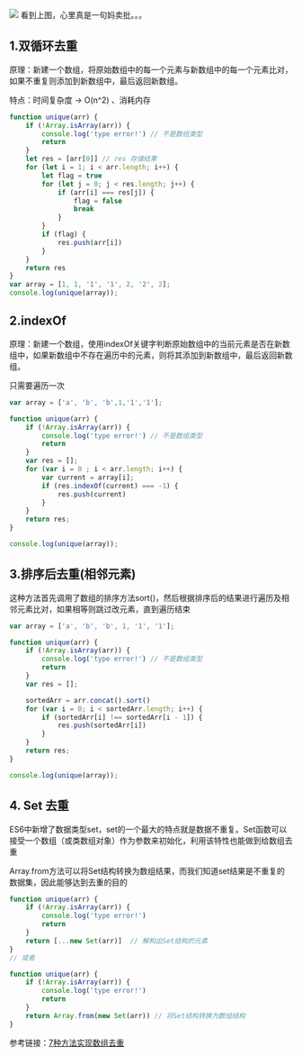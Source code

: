 ![](https://upload-images.jianshu.io/upload_images/9249356-3b85978f51df84c8.png?imageMogr2/auto-orient/strip%7CimageView2/2/w/1240)
看到上图，心里真是一句妈卖批。。。

## 1.双循环去重

原理：新建一个数组，将原始数组中的每一个元素与新数组中的每一个元素比对，如果不重复则添加到新数组中，最后返回新数组。

特点：时间复杂度 → O(n^2) 、消耗内存


```javascript
function unique(arr) {
    if (!Array.isArray(arr)) {
        console.log('type error!') // 不是数组类型
        return
    }
    let res = [arr[0]] // res 存储结果
    for (let i = 1; i < arr.length; i++) {
        let flag = true
        for (let j = 0; j < res.length; j++) {
            if (arr[i] === res[j]) {
                flag = false
                break
            }
        }
        if (flag) {
            res.push(arr[i])
        }
    }
    return res
}
var array = [1, 1, '1', '1', 2, '2', 2];
console.log(unique(array));

```

## 2.indexOf
原理：新建一个数组，使用indexOf关键字判断原始数组中的当前元素是否在新数组中，如果新数组中不存在遍历中的元素，则将其添加到新数组中，最后返回新数组。

只需要遍历一次
```javascript
var array = ['a', 'b', 'b',1,'1','1'];

function unique(arr) {
    if (!Array.isArray(arr)) {
        console.log('type error!') // 不是数组类型
        return
    }
    var res = [];
    for (var i = 0 ; i < arr.length; i++) {
        var current = array[i];
        if (res.indexOf(current) === -1) {
            res.push(current)
        }
    }
    return res;
}

console.log(unique(array));

```

## 3.排序后去重(相邻元素)

这种方法首先调用了数组的排序方法sort()，然后根据排序后的结果进行遍历及相邻元素比对，如果相等则跳过改元素，直到遍历结束
```javascript
var array = ['a', 'b', 'b', 1, '1', '1'];

function unique(arr) {
    if (!Array.isArray(arr)) {
        console.log('type error!') // 不是数组类型
        return
    }
    var res = [];

    sortedArr = arr.concat().sort()
    for (var i = 0; i < sortedArr.length; i++) {
        if (sortedArr[i] !== sortedArr[i - 1]) {
            res.push(sortedArr[i])
        }
    }
    return res;
}

console.log(unique(array));
```

## 4. Set 去重

ES6中新增了数据类型set，set的一个最大的特点就是数据不重复。Set函数可以接受一个数组（或类数组对象）作为参数来初始化，利用该特性也能做到给数组去重

Array.from方法可以将Set结构转换为数组结果，而我们知道set结果是不重复的数据集，因此能够达到去重的目的

```javascript
function unique(arr) {
    if (!Array.isArray(arr)) {
        console.log('type error!')
        return
    }
    return [...new Set(arr)]  // 解构出Set结构的元素
}
// 或者

function unique(arr) {
    if (!Array.isArray(arr)) {
        console.log('type error!')
        return
    }
    return Array.from(new Set(arr)) // 将Set结构转换为数组结构
}

```

参考链接：[7种方法实现数组去重](https://juejin.im/post/5aed6110518825671b026bed)